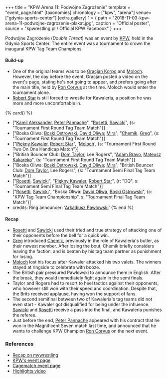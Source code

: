 +++
title = "KPW Arena 11: Podwójne Zagrożenie"
template = "event_page.html"
[taxonomies]
chronology = ["kpw", "arena"]
venue=["gdynia-sports-center"]
[extra.gallery]
1 = { path = "2018-11-03-kpw-arena-11-podwojne-zagrozenie-plakat.jpg", caption = "Official poster", source = "kpwrestling.pl / Official KPW Facebook" }
+++

Podwójne Zagrożenie (_Double Threat_) was an event by [KPW](@/o/kpw.md), held in the Gdynia Sports Center. The entire event was a tournament to crown the inaugural KPW Tag Team Champions.


#### Build-up

* One of the original teams was to be [Gracjan Korpo](@/w/gracjan-korpo.md) and [Moloch](@/w/moloch.md). However, the day before the event, Gracjan posted a video on the event's page, stating he's not going to appear, and prefers going after the main title, held by [Ron Corvus](@/w/ron-corvus.md) at the time. Moloch would enter the tournament alone.
* [Robert Star](@/w/robert-star.md) is still forced to wrestle for Kawaleria, a position he was more and more uncomfortable in.

{% card() %}
- ["[Kamil Aleksander](@/w/kamil-aleksander.md), [Peter Pannache](@/w/peter-pannache.md)",
  "[Rosetti](@/w/rosetti.md), [Sawicki](@/w/sawicki.md)", {s: "Tournament First Round
      Tag Team Match"}]
- ["Boska Oliwa: [Boski Ostrowski](@/w/ostrowski.md), [David Oliwa](@/w/david-oliwa.md);
    [Mira](@/w/mira.md)", "[Chemik](@/w/chemik.md), [Greg](@/w/greg.md)", {s: "Tournament
      First Round Tag Team Match"}]
- ["[Piękny Kawaler](@/w/piekny-kawaler.md), [Robert Star](@/w/robert-star.md)", '[Moloch](@/w/moloch.md)',
  {s: "Tournament First Round Two On One Handicap Match"}]
- ["British Bouncer Club: [Dom Taylor](@/w/dom-taylor.md), Lee Rogers", "[Adam Bravo](@/w/adam-bravo.md),
    [Mateusz Kakareko](@/w/mateusz-kowalski.md)", {s: "Tournament First Round Tag
      Team Match"}]
- ["Boska Oliwa: [Boski Ostrowski](@/w/ostrowski.md), [David Oliwa](@/w/david-oliwa.md);
    [Mira](@/w/mira.md)", "British Bouncer Club: [Dom Taylor](@/w/dom-taylor.md),
    Lee Rogers", {s: "Tournament Semi Final Tag Team Match"}]
- ["[Rosetti](@/w/rosetti.md), [Sawicki](@/w/sawicki.md)", "[Piękny Kawaler](@/w/piekny-kawaler.md),
    [Robert Star](@/w/robert-star.md)", {r: "DQ", s: "Tournament Semi Final Tag Team
      Match"}]
- ["[Rosetti](@/w/rosetti.md), [Sawicki](@/w/sawicki.md)", "Boska Oliwa: [David Oliwa](@/w/david-oliwa.md),
    [Boski Ostrowski](@/w/ostrowski.md)", {c: "KPW Tag Team Championship", s: "Tournament
      Final Tag Team Match"}]
- credits:
    Ring announcer: '[Arkadiusz Pawłowski](@/w/pan-pawlowski.md)'
{% end %}

#### Recap

* [Rosetti](@/w/rosetti.md) and [Sawicki](@/w/sawicki.md) used their tried and true strategy of attacking one of their opponents before the bell for a quick win.
* [Greg](@/w/greg.md) introduced [Chemik](@/w/chemik.md), previously in the role of Kawaleria's butler, as their newest member. After losing the bout, Chemik briefly considers leaving the faction, and is beaten by his tag team partner as punishment for losing.
* [Moloch](@/w/moloch.md) lost his focus after Kawaler attacked his two valets. The winners stayed at ringside to celebrate with booze.
* The British pair pressured Pawłowski to announce them in English. After the break, they would immediately fight again in the semi finals.
* Taylor and Rogers had to resort to heel tactics against their opponents, who however still won with their speed and coordination. Despite that, the Brits received applause, having won the support of fans.
* The second semifinal between two of Kawaleria's tag teams did not even start - Kawaler got disqualified for being under the influence. [Sawicki](@/w/sawicki.md) and [Rosetti](@/w/rosetti.md) receive a pass into the final, and Kawaleria punishes the referee.
* Just before the end, [Peter Pannache](@/w/peter-pannache.md) appeared with his contract that he won in the Magnificent Seven match last time, and announced that he wants to challenge KPW Champion [Ron Corvus](@/w/ron-corvus.md) on the next event.

### References

* [Recap on mywrestling](https://mywrestling.com.pl/kpw-arena-11-podwojne-zagrozenie-relacja/)
* [KPW's event page](https://kpwrestling.pl/events/kpw-arena-11/)
* [Cagematch event page](https://www.cagematch.net/?id=1&nr=215484)
* [Highlights video](https://www.youtube.com/watch?v=JA-12gIh7Uw)
